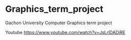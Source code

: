 # Graphics_term_project
Gachon University Computer Graphics term project

Youtube
https://www.youtube.com/watch?v=JsLrlDADjRE
